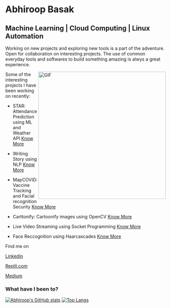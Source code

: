 # Abhiroop Basak

## Machine Learning | Cloud Computing | Linux Automation

Working on new projects and exploring new tools is a part of the adventure. Open for collaboration on interesting projects. The use of common everyday tools and softwares to build something amazing is alwys a great experience. 


<img align="right" width="400" alt="GIF" src="https://blog.cloudlayer.io/content/images/2020/12/developer_med-1.gif"/>




Some of the interesting projects I have been working on recently:

* STAR: Attendance Prediction using ML and Weather API [Know More](https://github.com/abhiroopbasak/attendance_prediction)

* Writing Story using NLP [Know More](https://github.com/abhiroopbasak/WordPrediction_NLP)

* MapCOVID: Vaccine Tracking and Facial recognition Security [Know More](https://github.com/abhiroopbasak/MapCOVID)

* Carttonify: Cartoonify images using OpenCV [Know More](https://abhiroopbasak.github.io/carttonify.github.io/)

* Live Video Streaming using Socket Programming [Know More](https://github.com/abhiroopbasak/flask-django_with_socket)

* Face Reccognition using Haarcascades [Know More](https://github.com/abhiroopbasak/face_recognition_harcasscades/tree/main)



Find me on 

[Linkedin](https://www.linkedin.com/in/abhiroopbasak)   

[Replit.com](https://repl.it/@abhiroopbasak/)     

[Medium](https://abhiroopbasak.medium.com/)


### What have I been to?

[![Abhiroop's GitHub stats](https://github-readme-stats.vercel.app/api?username=abhiroopbasak&hide=issues&count_private=true&theme=dark)](https://github.com/abhiroopbasak/github-readme-stats)
[![Top Langs](https://github-readme-stats.vercel.app/api/top-langs/?username=abhiroopbasak&layout=compact&langs_count=6&theme=dark)](https://github.com/abhiroopbasak/github-readme-stats)








